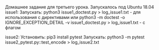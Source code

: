 Домашнее задание для третьего урока. Запускалось под Ubuntu 18.04
issue1:
Запускать:
python3 issue1_doctest.py > log_issue1.txt - для использования с директивами
или
python3 -m doctest -o IGNORE_EXCEPTION_DETAIL -v issue1_doctest.py > log_issue1.txt - с флагом

issue2:
Установить:
pip3 install pytest
Запускать:
python3 -m pytest issue2_pytest.py::test_encode > log_issue2.txt
